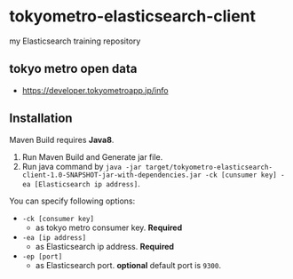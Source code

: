 # tokyometro-elasticsearch-client

my Elasticsearch training repository

## tokyo metro open data

* https://developer.tokyometroapp.jp/info

## Installation

Maven Build requires **Java8**.

1. Run Maven Build and Generate jar file.
2. Run java command by `java -jar target/tokyometro-elasticsearch-client-1.0-SNAPSHOT-jar-with-dependencies.jar -ck [cunsumer key] -ea [Elasticsearch ip address]`.

You can specify following options:
* `-ck [consumer key]`
  * as tokyo metro consumer key. **Required**
* `-ea [ip address]`
  * as Elasticsearch ip address. **Required**
* `-ep [port]`
  * as Elasticsearch port. **optional** default port is `9300`.

